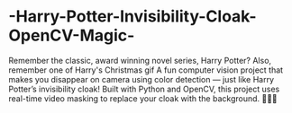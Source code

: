 # -Harry-Potter-Invisibility-Cloak-OpenCV-Magic-
Remember the classic, award winning novel series, Harry Potter?
Also, remember one of Harry's Christmas gif
A fun computer vision project that makes you disappear on camera using color detection — just like Harry Potter’s invisibility cloak! Built with Python and OpenCV, this project uses real-time video masking to replace your cloak with the background. 🧙‍♂️✨
